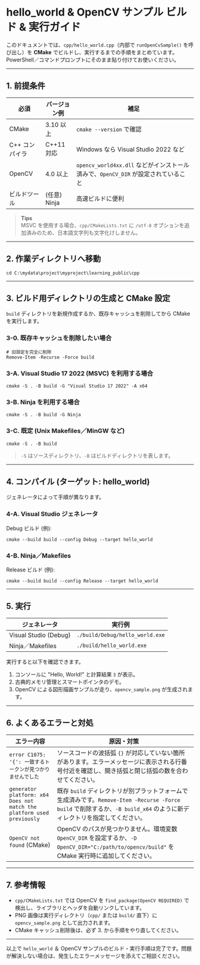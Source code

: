 # hello_world & OpenCV サンプル ビルド & 実行ガイド

このドキュメントでは、`cpp/hello_world.cpp`（内部で `runOpenCvSample()` を呼び出し）を **CMake** でビルドし、実行するまでの手順をまとめています。PowerShell／コマンドプロンプトにそのまま貼り付けてお使いください。

---

## 1. 前提条件

| 必須 | バージョン例 | 補足 |
|------|--------------|------|
| CMake | 3.10 以上 | `cmake --version` で確認 |
| C++ コンパイラ | C++11 対応 | Windows なら Visual Studio 2022 など |
| OpenCV | 4.0 以上 | `opencv_world4xx.dll` などがインストール済みで、`OpenCV_DIR` が設定されていること |
| ビルドツール | (任意) Ninja | 高速ビルドに便利 |

> **Tips**  
> MSVC を使用する場合、`cpp/CMakeLists.txt` に `/utf-8` オプションを追加済みのため、日本語文字列も文字化けしません。

---

## 2. 作業ディレクトリへ移動
```pwsh
cd C:\mydata\project\myproject\learning_public\cpp
```

---

## 3. ビルド用ディレクトリの生成と CMake 設定
`build` ディレクトリを新規作成するか、既存キャッシュを削除してから CMake を実行します。

### 3-0. 既存キャッシュを削除したい場合
```pwsh
# 旧設定を完全に削除
Remove-Item -Recurse -Force build
```

### 3-A. Visual Studio 17 2022 (MSVC) を利用する場合
```pwsh
cmake -S . -B build -G "Visual Studio 17 2022" -A x64
```

### 3-B. Ninja を利用する場合
```pwsh
cmake -S . -B build -G Ninja
```

### 3-C. 既定 (Unix Makefiles／MinGW など)
```pwsh
cmake -S . -B build
```

> `-S` はソースディレクトリ、`-B` はビルドディレクトリを表します。

---

## 4. コンパイル (ターゲット: hello_world)
ジェネレータによって手順が異なります。

### 4-A. Visual Studio ジェネレータ
Debug ビルド (例):
```pwsh
cmake --build build --config Debug --target hello_world
```

### 4-B. Ninja／Makefiles
Release ビルド (例):
```pwsh
cmake --build build --config Release --target hello_world
```

---

## 5. 実行
| ジェネレータ | 実行例 |
|--------------|--------|
| Visual Studio (Debug) | `./build/Debug/hello_world.exe` |
| Ninja／Makefiles      | `./build/hello_world.exe`       |

実行すると以下を確認できます。
1. コンソールに "Hello, World!" と計算結果 `3` が表示。
2. 古典的メモリ管理とスマートポインタのデモ。
3. OpenCV による図形描画サンプルが走り、`opencv_sample.png` が生成されます。

---

## 6. よくあるエラーと対処
| エラー内容 | 原因・対策 |
|------------|-----------|
| `error C1075: '{': 一致するトークンが見つかりませんでした` | ソースコードの波括弧 `{}` が対応していない箇所があります。エラーメッセージに表示される行番号付近を確認し、開き括弧と閉じ括弧の数を合わせてください。 |
| `generator platform: x64 Does not match the platform used previously` | 既存 `build` ディレクトリが別プラットフォームで生成済みです。`Remove-Item -Recurse -Force build` で削除するか、`-B build_x64` のように新ディレクトリを指定してください。 |
| `OpenCV not found` (CMake) | OpenCV のパスが見つかりません。環境変数 `OpenCV_DIR` を設定するか、`-D OpenCV_DIR="C:/path/to/opencv/build"` を CMake 実行時に追加してください。 |

---

## 7. 参考情報
* `cpp/CMakeLists.txt` では OpenCV を `find_package(OpenCV REQUIRED)` で検出し、ライブラリとヘッダを自動リンクしています。
* PNG 画像は実行ディレクトリ（`cpp/` または `build/` 直下）に `opencv_sample.png` として出力されます。
* CMake キャッシュ削除後は、必ず 3. から手順をやり直してください。

---

以上で `hello_world` ＆ OpenCV サンプルのビルド・実行手順は完了です。問題が解決しない場合は、発生したエラーメッセージを添えてご相談ください。
